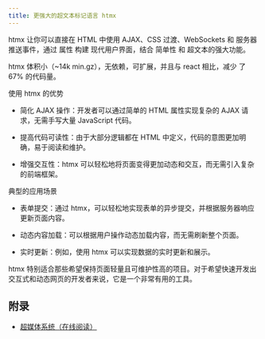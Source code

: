 ```yaml
---
title: 更强大的超文本标记语言 htmx
---
```


htmx 让你可以直接在 HTML 中使用 AJAX、CSS 过渡、WebSockets 和 服务器推送事件，通过 属性 构建 现代用户界面，结合 简单性 和 超文本的强大功能。

htmx 体积小（~14k min.gz），无依赖，可扩展，并且与 react 相比，减少 了 67% 的代码量。

使用 htmx 的优势

- 简化 AJAX 操作：开发者可以通过简单的 HTML 属性实现复杂的 AJAX 请求，无需手写大量 JavaScript 代码。

- 提高代码可读性：由于大部分逻辑都在 HTML 中定义，代码的意图更加明确，易于阅读和维护。

- 增强交互性：htmx 可以轻松地将页面变得更加动态和交互，而无需引入复杂的前端框架。

典型的应用场景

- 表单提交：通过 htmx，可以轻松地实现表单的异步提交，并根据服务器响应更新页面内容。

- 动态内容加载：可以根据用户操作动态加载内容，而无需刷新整个页面。

- 实时更新：例如，使用 htmx 可以实现数据的实时更新和展示。

htmx 特别适合那些希望保持页面轻量且可维护性高的项目。对于希望快速开发出交互式和动态网页的开发者来说，它是一个非常有用的工具。

## 附录

- [超媒体系统（在线阅读）](https://hypermedia.systems/book/contents/)

